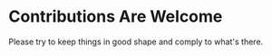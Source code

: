 Contributions Are Welcome
=========================

Please try to keep things in good shape and comply to what's there.
